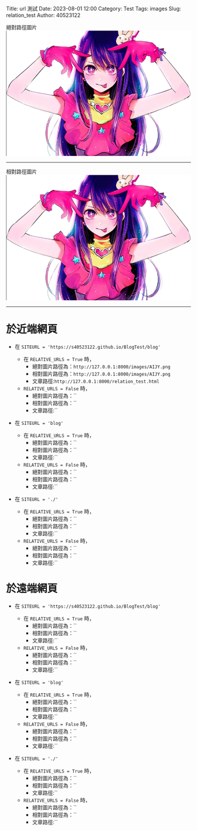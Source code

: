  Title: url 測試
Date: 2023-08-01 12:00
Category: Test
Tags: images
Slug: relation_test
Author: 40523122

<!-- PELICAN_END_SUMMARY -->
 
絕對路徑圖片
 ![圖片介紹](images/AIJY.png)

---

相對路徑圖片
 ![圖片介紹](./images/AIJY.png)

---

於近端網頁
===
* 在 `SITEURL = 'https://s40523122.github.io/BlogTest/blog'`
    * 在 `RELATIVE_URLS = True` 時，
        * 絕對圖片路徑為：`http://127.0.0.1:8000/images/AIJY.png`
        * 相對圖片路徑為：`http://127.0.0.1:8000/images/AIJY.png`
        * 文章路徑:`http://127.0.0.1:8000/relation_test.html`
    * `RELATIVE_URLS = False` 時，
        * 絕對圖片路徑為：``
        * 相對圖片路徑為：``
        * 文章路徑:``

* 在 `SITEURL = 'blog'`
    * 在 `RELATIVE_URLS = True` 時，
        * 絕對圖片路徑為：``
        * 相對圖片路徑為：``
        * 文章路徑:``
    * `RELATIVE_URLS = False` 時，
        * 絕對圖片路徑為：``
        * 相對圖片路徑為：``
        * 文章路徑:``

* 在 `SITEURL = './'`
    * 在 `RELATIVE_URLS = True` 時，
        * 絕對圖片路徑為：``
        * 相對圖片路徑為：``
        * 文章路徑:``
    * `RELATIVE_URLS = False` 時，
        * 絕對圖片路徑為：``
        * 相對圖片路徑為：``
        * 文章路徑:``

於遠端網頁
===
* 在 `SITEURL = 'https://s40523122.github.io/BlogTest/blog'`
    * 在 `RELATIVE_URLS = True` 時，
        * 絕對圖片路徑為：``
        * 相對圖片路徑為：``
        * 文章路徑:``
    * `RELATIVE_URLS = False` 時，
        * 絕對圖片路徑為：``
        * 相對圖片路徑為：``
        * 文章路徑:``

* 在 `SITEURL = 'blog'`
    * 在 `RELATIVE_URLS = True` 時，
        * 絕對圖片路徑為：``
        * 相對圖片路徑為：``
        * 文章路徑:``
    * `RELATIVE_URLS = False` 時，
        * 絕對圖片路徑為：``
        * 相對圖片路徑為：``
        * 文章路徑:``

* 在 `SITEURL = './'`
    * 在 `RELATIVE_URLS = True` 時，
        * 絕對圖片路徑為：``
        * 相對圖片路徑為：``
        * 文章路徑:``
    * `RELATIVE_URLS = False` 時，
        * 絕對圖片路徑為：``
        * 相對圖片路徑為：``
        * 文章路徑:``